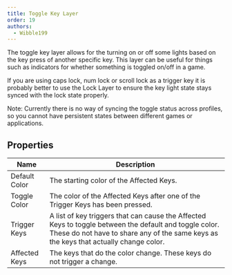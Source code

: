 ```yaml
---
title: Toggle Key Layer
order: 19
authors:
  - Wibble199
---
```


The toggle key layer allows for the turning on or off some lights based on the key press of another specific key. This layer can be useful for things such as indicators for whether something is toggled on/off in a game.

<span class="alert info">If you are using caps lock, num lock or scroll lock as a trigger key it is probably better to use the Lock Layer to ensure the key light state stays synced with the lock state properly.</span>

Note: Currently there is no way of syncing the toggle status across profiles, so you cannot have persistent states between different games or applications.

## Properties

Name|Description
-|-
Default Color|The starting color of the Affected Keys.
Toggle Color|The color of the Affected Keys after one of the Trigger Keys has been pressed.
Trigger Keys|A list of key triggers that can cause the Affected Keys to toggle between the default and toggle color. These do not have to share any of the same keys as the keys that actually change color.
Affected Keys|The keys that do the color change. These keys do not trigger a change.